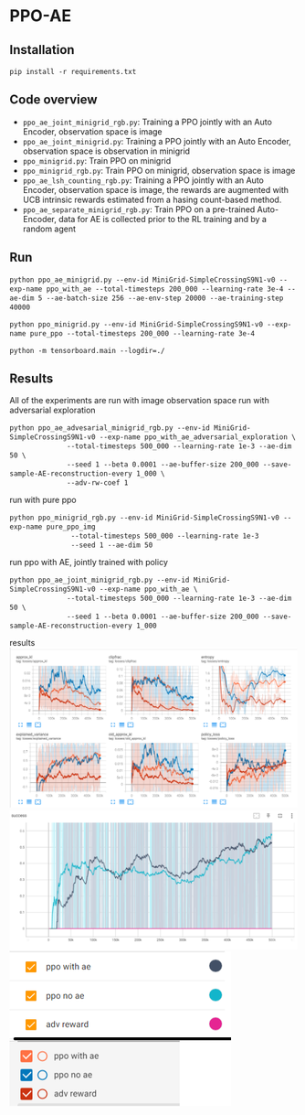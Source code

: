# PPO-AE

## Installation
```
pip install -r requirements.txt
```

## Code overview

- `ppo_ae_joint_minigrid_rgb.py`: Training a PPO jointly with an Auto Encoder, observation space is image
- `ppo_ae_joint_minigrid.py`: Training a PPO jointly with an Auto Encoder, observation space is observation in minigrid
- `ppo_minigrid.py`: Train PPO on minigrid
- `ppo_minigrid_rgb.py`: Train PPO on minigrid, observation space is image
- `ppo_ae_lsh_counting_rgb.py`: Training a PPO jointly with an Auto Encoder, observation space is image, the rewards are augmented with UCB intrinsic rewards estimated from a hasing count-based method.
- `ppo_ae_separate_minigrid_rgb.py`: Train PPO on a pre-trained Auto-Encoder, data for AE is collected prior to the RL training and by a random agent

## Run
```
python ppo_ae_minigrid.py --env-id MiniGrid-SimpleCrossingS9N1-v0 --exp-name ppo_with_ae --total-timesteps 200_000 --learning-rate 3e-4 --ae-dim 5 --ae-batch-size 256 --ae-env-step 20000 --ae-training-step 40000
```

```
python ppo_minigrid.py --env-id MiniGrid-SimpleCrossingS9N1-v0 --exp-name pure_ppo --total-timesteps 200_000 --learning-rate 3e-4
```

```
python -m tensorboard.main --logdir=./
```

## Results
All of the experiments are run with image observation space
run with adversarial exploration
```
python ppo_ae_advesarial_minigrid_rgb.py --env-id MiniGrid-SimpleCrossingS9N1-v0 --exp-name ppo_with_ae_adversarial_exploration \
              --total-timesteps 500_000 --learning-rate 1e-3 --ae-dim 50 \
              --seed 1 --beta 0.0001 --ae-buffer-size 200_000 --save-sample-AE-reconstruction-every 1_000 \
              --adv-rw-coef 1
```
run with pure ppo
```
python ppo_minigrid_rgb.py --env-id MiniGrid-SimpleCrossingS9N1-v0 --exp-name pure_ppo_img 
               --total-timesteps 500_000 --learning-rate 1e-3 
               --seed 1 --ae-dim 50
```
run ppo with AE, jointly trained with policy
```
python ppo_ae_joint_minigrid_rgb.py --env-id MiniGrid-SimpleCrossingS9N1-v0 --exp-name ppo_with_ae \
              --total-timesteps 500_000 --learning-rate 1e-3 --ae-dim 50 \
              --seed 1 --beta 0.0001 --ae-buffer-size 200_000 --save-sample-AE-reconstruction-every 1_000
```
results
![training losses](/img/loss.png "Training losses")
![training rewards](/img/reward.png "Training rewards")
![Legend](/img/legend.png "Legend")